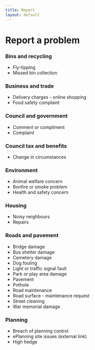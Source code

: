 ```yaml
---
title: Report
layout: default
---
```


# Report a problem

### Bins and recycling
- Fly-tipping
- Missed bin collection

### Business and trade
- Delivery charges - online shopping
- Food safety complaint

### Council and government
- Comment or compliment
- Complaint

### Council tax and benefits
- Change in circumstances

### Environment
- Animal welfare concern
- Bonfire or smoke problem
- Health and safety concern

### Housing
- Noisy neighbours
- Repairs

### Roads and pavement
- Bridge damage
- Bus shelter damage
- Cemetery damage
- Dog fouling
- Light or traffic signal fault
- Park or play area damage
- Pavement
- Pothole
- Road maintenance
- Road surface - maintenance request
- Street cleaning
- War memorial damage

### Planning
- Breach of planning control
- ePlanning site issues   (external link)
- High hedge

